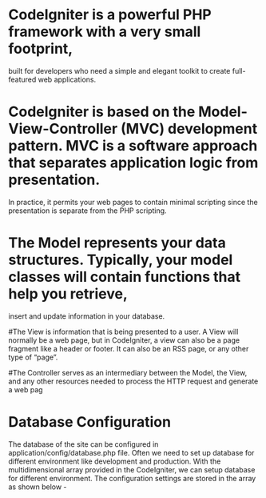 # CodeIgniter is a powerful PHP framework with a very small footprint, 
built for developers who need a simple and elegant toolkit to create full-featured web applications.

# CodeIgniter is based on the Model-View-Controller (MVC) development pattern. MVC is a software approach that separates application logic from presentation.
 In practice, it permits your web pages to contain minimal scripting since the presentation is separate from the PHP scripting.

# The Model represents your data structures. Typically, your model classes will contain functions that help you retrieve, 
insert and update information in your database.

#The View is information that is being presented to a user. A View will normally be a web page, but in CodeIgniter,
 a view can also be a page fragment like a header or footer. It can also be an RSS page, or any other type of “page”.

#The Controller serves as an intermediary between the Model, the View,
 and any other resources needed to process the HTTP request and generate a web pag

# Database Configuration
The database of the site can be configured in application/config/database.php file. Often we need to set up database for different environment like development and production. With the multidimensional array provided in the CodeIgniter, we can setup database for different environment. The configuration settings are stored in the array as shown below -
